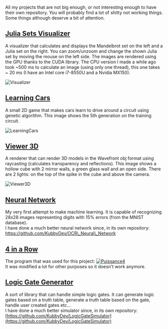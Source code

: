 All my projects that are not big enough, or not interesting enough to have their own repository.
You will probably find a lot of shitty not working things. Some things although deserve a bit of attention.

## [Julia Sets Visualizer](https://github.com/KubbyDev/Code/tree/master/CUDA/JuliaMandelbrotVisualizer)

A visualizer that calculates and displays the Mandelbrot set on the left and a Julia set on the right. You can zoom/unzoom and change the shown Julia set by moving the mouse on the left side. The images are rendered using the GPU thanks to the CUDA library. The CPU version I made a while ago took ~500 ms to calculate an image (using only one thread), this one takes ~ 20 ms (I have an Intel core i7-8550U and a Nvidia MX150).

![Visualizer](https://i.imgur.com/47UYXXc.gifv)

## [Learning Cars](https://github.com/KubbyDev/Code/tree/master/IntelliJ/LearningCars)

A small 2D game that makes cars learn to drive around a circuit using genetic algorithm. This image shows the 5th generation on the training circuit.

![LearningCars](https://i.imgur.com/Aoe64MN.jpg)

## [Viewer 3D](https://github.com/KubbyDev/Code/tree/master/IntelliJ/Viewer3D)

A renderer that can render 3D models in the Wavefront obj format using raycasting (calculates transparency and reflections). This image shows a hollow cube with 2 mirror walls, a green glass wall and an open side. There are 2 lights: on the top of the spike in the cube and above the camera.

![Viewer3D](https://i.imgur.com/IKxfEbv.jpg)

## [Neural Network](https://github.com/KubbyDev/Code/tree/master/Eclipse/NeuralNetwork)

My very first attempt to make machine learning. It is capable of recognizing 28x28 images representing digits with 15% errors (from the MNIST database).  
I have done a much better neural network since, in its own repository: [https://github.com/KubbyDev/OCR\_Neural\_Network
](https://github.com/KubbyDev/OCR\_Neural\_Network)

## [4 in a Row](https://github.com/KubbyDev/Code/tree/master/Eclipse/Puissance4)

The program that was used for this project:
[![Puissance4](https://i.ibb.co/2NBbK0b/https-i-ytimg-com-vi-Fhdys94-Y70-maxresdefault.jpg)](https://www.youtube.com/watch?v=-Fhdys94Y70 "Puissance4")  
It was modified a lot for other purposes so it doesn't work anymore.

## [Logic Gate Generator](https://github.com/KubbyDev/Code/tree/master/Eclipse/LogicGateGenerator)

A sort of library that can handle simple logic gates. It can generate logic gates based on a truth table, generate a truth table based on the gate, handle user created gates etc...  
I have done a much better simulator since, in its own repository: [https://github.com/KubbyDev/LogicGateSimulator](https://github.com/KubbyDev/LogicGateSimulator)

